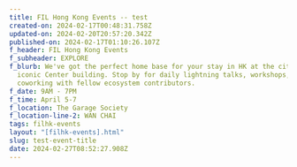 ```yaml
---
title: FIL Hong Kong Events -- test
created-on: 2024-02-17T00:48:31.758Z
updated-on: 2024-02-20T20:57:20.342Z
published-on: 2024-02-17T01:10:26.107Z
f_header: FIL Hong Kong Events
f_subheader: EXPLORE
f_blurb: We've got the perfect home base for your stay in HK at the city's
  iconic Center building. Stop by for daily lightning talks, workshops, and
  coworking with fellow ecosystem contributors.
f_date: 9AM - 7PM
f_time: April 5-7
f_location: The Garage Society
f_location-line-2: WAN CHAI
tags: filhk-events
layout: "[filhk-events].html"
slug: test-event-title
date: 2024-02-27T08:52:27.908Z
---
```

